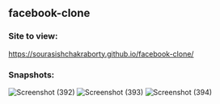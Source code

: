 ## facebook-clone

### Site to view:
https://sourasishchakraborty.github.io/facebook-clone/

### Snapshots:
![Screenshot (392)](https://user-images.githubusercontent.com/64964968/91657395-40431980-eade-11ea-951c-ed1271c3184c.png)
![Screenshot (393)](https://user-images.githubusercontent.com/64964968/91657397-41744680-eade-11ea-96f7-ea6efbffcb7e.png)
![Screenshot (394)](https://user-images.githubusercontent.com/64964968/91657401-4507cd80-eade-11ea-9705-8ef75dc559e5.png)

